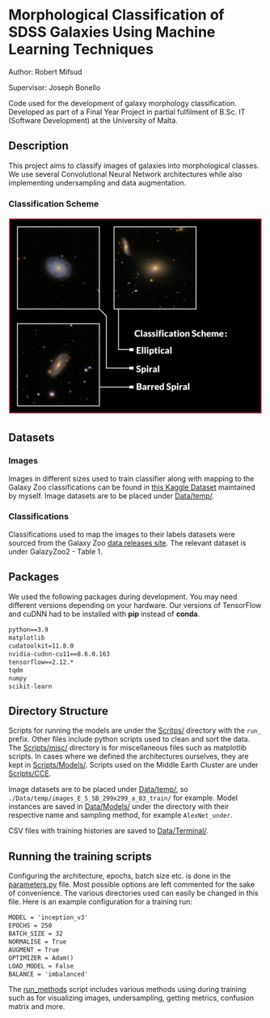 <!-- 
    I recommend you open this file in an editor supporting markdown such as vscode which has an inbuilt preview feature (top right corner).
    https://stackedit.io/app works well too, but directory/file links will naturally not work.
 -->

# Morphological Classification of SDSS Galaxies Using Machine Learning Techniques
Author: Robert Mifsud

Supervisor: Joseph Bonello

Code used for the development of galaxy morphology classification. Developed as part of a Final Year Project in partial fulfilment of B.Sc. IT (Software Development) at the University of Malta.

## Description

This project aims to classify images of galaxies into morphological classes. We use several Convolutional Neural Network architectures while also implementing undersampling and data augmentation.

### Classification Scheme
![Three class scheme](./galaxies_black_back.png)

## Datasets

### Images
Images in different sizes used to train classifier along with mapping to the Galaxy Zoo classifications can be found in [this Kaggle Dataset](https://www.kaggle.com/datasets/robertmifsud/resized-reduced-gz2-images) maintained by myself.
Image datasets are to be placed under [Data/temp/](./Data/temp/).

### Classifications
Classifications used to map the images to their labels datasets were sourced from the Galaxy Zoo [data releases site](https://data.galaxyzoo.org/).
The relevant dataset is under GalazyZoo2 - Table 1.

## Packages
We used the following packages during development. You may need different versions depending on your hardware. 
Our versions of TensorFlow and cuDNN had to be installed with **pip** instead of **conda**.
```
python==3.9
matplotlib
cudatoolkit=11.8.0
nvidia-cudnn-cu11==8.6.0.163
tensorflow==2.12.*
tqdm
numpy
scikit-learn
```

## Directory Structure
Scripts for running the models are under the [Scritps/](./Scripts/) directory with the ```run_``` prefix.
Other files include python scripts used to clean and sort the data.
The [Scripts/misc/](./Scripts/misc/) directory is for miscellaneous files such as matplotlib scripts.
In cases where we defined the architectures ourselves, they are kept in [Scripts/Models/](./Scripts/models/).
Scripts used on the Middle Earth Cluster are under [Scripts/CCE](./Scripts/CCE/Scripts/).

Image datasets are to be placed under [Data/temp/](./Data/temp/), so ```./Data/temp/images_E_S_SB_299x299_a_03_train/``` for example.
Model instances are saved in [Data/Models/](./Data/Models/) under the directory with their respective name and sampling method, for example ```AlexNet_under```.

CSV files with training histories are saved to [Data/Terminal/](./Data/Terminal/).

## Running the training scripts
Configuring the architecture, epochs, batch size etc. is done in the [parameters.py](./Scripts/parameters.py) file. Most possible options are left commented for the sake of convenience.
The various directories used can easily be changed in this file.
Here is an example configuration for a training run:
```
MODEL = 'inception_v3'
EPOCHS = 250
BATCH_SIZE = 32
NORMALISE = True
AUGMENT = True
OPTIMIZER = Adam()
LOAD_MODEL = False
BALANCE = 'imbalanced'
```

The [run_methods](./Scripts/run_methods.py) script includes various methods using during training such as for visualizing images, undersampling, getting metrics, confusion matrix and more.

